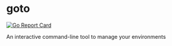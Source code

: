 # goto

[![Go Report Card](https://goreportcard.com/badge/github.com/LucienZhang/goto)](https://goreportcard.com/report/github.com/LucienZhang/goto)

An interactive command-line tool to manage your environments
